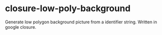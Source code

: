 # closure-low-poly-background
Generate low polygon background picture from a identifier string. Written in google closure. 
